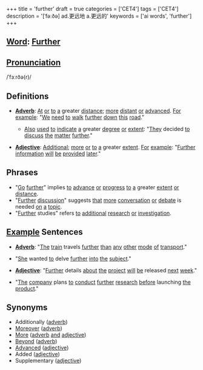 +++
title = 'further'
draft = true
categories = ['CET4']
tags = ['CET4']
description = '[ˈfəːðə] ad.更远地 a.更远的'
keywords = ['ai words', 'further']
+++

## [Word](/en/post/word/): [Further](/en/post/further/)

## [Pronunciation](/en/post/pronunciation/)
/ˈfɜːrðə(r)/

## Definitions
- **[Adverb](/en/post/adverb/)**: [At](/en/post/at/) [or](/en/post/or/) [to](/en/post/to/) [a](/en/post/a/) greater [distance](/en/post/distance/); [more](/en/post/more/) [distant](/en/post/distant/) [or](/en/post/or/) [advanced](/en/post/advanced/). [For](/en/post/for/) [example](/en/post/example/): "[We](/en/post/we/) [need](/en/post/need/) [to](/en/post/to/) [walk](/en/post/walk/) [further](/en/post/further/) [down](/en/post/down/) [this](/en/post/this/) [road](/en/post/road/)."
  - [Also](/en/post/also/) [used](/en/post/used/) [to](/en/post/to/) [indicate](/en/post/indicate/) [a](/en/post/a/) greater [degree](/en/post/degree/) [or](/en/post/or/) [extent](/en/post/extent/): "[They](/en/post/they/) decided [to](/en/post/to/) [discuss](/en/post/discuss/) [the](/en/post/the/) [matter](/en/post/matter/) [further](/en/post/further/)."
  
- **[Adjective](/en/post/adjective/)**: [Additional](/en/post/additional/); [more](/en/post/more/) [or](/en/post/or/) [to](/en/post/to/) [a](/en/post/a/) greater [extent](/en/post/extent/). [For](/en/post/for/) [example](/en/post/example/): "[Further](/en/post/further/) [information](/en/post/information/) [will](/en/post/will/) [be](/en/post/be/) [provided](/en/post/provided/) [later](/en/post/later/)."

## Phrases
- "[Go](/en/post/go/) [further](/en/post/further/)" implies [to](/en/post/to/) [advance](/en/post/advance/) [or](/en/post/or/) [progress](/en/post/progress/) [to](/en/post/to/) [a](/en/post/a/) greater [extent](/en/post/extent/) [or](/en/post/or/) [distance](/en/post/distance/).
- "[Further](/en/post/further/) [discussion](/en/post/discussion/)" suggests [that](/en/post/that/) [more](/en/post/more/) [conversation](/en/post/conversation/) [or](/en/post/or/) [debate](/en/post/debate/) is needed [on](/en/post/on/) [a](/en/post/a/) [topic](/en/post/topic/).
- "[Further](/en/post/further/) studies" refers [to](/en/post/to/) [additional](/en/post/additional/) [research](/en/post/research/) [or](/en/post/or/) [investigation](/en/post/investigation/).

## [Example](/en/post/example/) Sentences
- **[Adverb](/en/post/adverb/)**: "[The](/en/post/the/) [train](/en/post/train/) travels [further](/en/post/further/) [than](/en/post/than/) [any](/en/post/any/) [other](/en/post/other/) [mode](/en/post/mode/) [of](/en/post/of/) [transport](/en/post/transport/)."
- "[She](/en/post/she/) wanted [to](/en/post/to/) delve [further](/en/post/further/) [into](/en/post/into/) [the](/en/post/the/) [subject](/en/post/subject/)."
  
- **[Adjective](/en/post/adjective/)**: "[Further](/en/post/further/) details [about](/en/post/about/) [the](/en/post/the/) [project](/en/post/project/) [will](/en/post/will/) [be](/en/post/be/) released [next](/en/post/next/) [week](/en/post/week/)."
- "[The](/en/post/the/) [company](/en/post/company/) plans [to](/en/post/to/) [conduct](/en/post/conduct/) [further](/en/post/further/) [research](/en/post/research/) [before](/en/post/before/) launching [the](/en/post/the/) [product](/en/post/product/)."

## Synonyms
- Additionally ([adverb](/en/post/adverb/))
- [Moreover](/en/post/moreover/) ([adverb](/en/post/adverb/))
- [More](/en/post/more/) ([adverb](/en/post/adverb/) [and](/en/post/and/) [adjective](/en/post/adjective/))
- [Beyond](/en/post/beyond/) ([adverb](/en/post/adverb/))
- [Advanced](/en/post/advanced/) ([adjective](/en/post/adjective/))
- Added ([adjective](/en/post/adjective/))
- Supplementary ([adjective](/en/post/adjective/))
